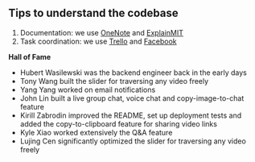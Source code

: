 ## Tips to understand the codebase
1. Documentation: we use [OneNote](https://1drv.ms/u/s!Aq-kqfQKPQB-hapzHNlOWvL7hVfH_Q?e=bQd1CQ) 
and [ExplainMIT](https://explain.mit.edu/vzAnPh3xFS1xCjt1aQo3/questions/)
2. Task coordination: we use [Trello](https://trello.com/b/2VdWvqBJ/explainmit) and [Facebook](https://www.facebook.com/eltonlin1998)

**Hall of Fame**
- Hubert Wasilewski was the backend engineer back in the early days 
- Tony Wang built the slider for traversing any video freely 
- Yang Yang worked on email notifications
- John Lin built a live group chat, voice chat and copy-image-to-chat feature
- Kirill Zabrodin improved the README, set up deployment tests and added the copy-to-clipboard feature for sharing video links
- Kyle Xiao worked extensively the Q&A feature
- Lujing Cen significantly optimized the slider for traversing any video freely
